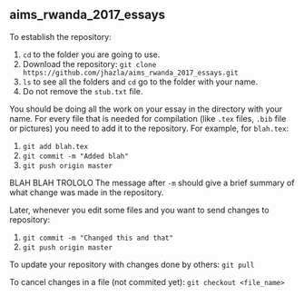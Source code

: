 ## aims_rwanda_2017_essays

To establish the repository:
1) `cd` to the folder you are going to use.
2) Download the repository:
`git clone https://github.com/jhazla/aims_rwanda_2017_essays.git`
3) `ls` to see all the folders and `cd` go to the folder with your name.
4) Do not remove the `stub.txt` file.

You should be doing all the work on your essay in the directory with your name. For every file that is needed for compilation (like `.tex` files, `.bib` file or pictures) you need to add it to the repository. For example, for `blah.tex`:
1) `git add blah.tex`
2) `git commit -m "Added blah"`
3) `git push origin master`

BLAH BLAH TROLOLO
The message after `-m` should give a brief summary of what change was made in the repository.

Later, whenever you edit some files and you want to send changes to repository:
1) `git commit -m "Changed this and that"`
2) `git push origin master`

To update your repository with changes done by others:
`git pull`

To cancel changes in a file (not commited yet):
`git checkout <file_name>`

